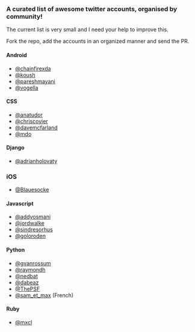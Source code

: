 ### A curated list of awesome twitter accounts, organised by community!


The current list is very small and I need your help to improve this. 

Fork the repo, add the accounts in an organized manner and send the PR.


#### Android
* [@chainfirexda](https://twitter.com/ChainfireXDA)
* [@koush](https://twitter.com/koush)
* [@pareshmayani](https://twitter.com/pareshmayani)
* [@vogella](https://twitter.com/vogella)


#### CSS 
* [@anatudor](https://twitter.com/anatudor)
* [@chriscoyier](https://twitter.com/chriscoyier)
* [@davemcfarland](https://twitter.com/davemcfarland)
* [@mdo](https://twitter.com/mdo)


#### Django 
* [@adrianholovaty](https://twitter.com/adrianholovaty)


### iOS
* [@Blauesocke](https://twitter.com/Blauesocke)


#### Javascript
* [@addyosmani](https://twitter.com/addyosmani)
* [@jordwalke](https://twitter.com/jordwalke)
* [@sindresorhus](https://twitter.com/sindresorhus)
* [@goloroden](https://twitter.com/goloroden)


#### Python
* [@gvanrossum](https://twitter.com/gvanrossum)
* [@raymondh](https://twitter.com/raymondh)
* [@nedbat](https://twitter.com/nedbat)
* [@dabeaz](https://twitter.com/dabeaz)
* [@ThePSF](https://twitter.com/ThePSF)
* [@sam_et_max](https://twitter.com/sam_et_max) (French)

#### Ruby
* [@mxcl](https://twitter.com/mxcl) 
